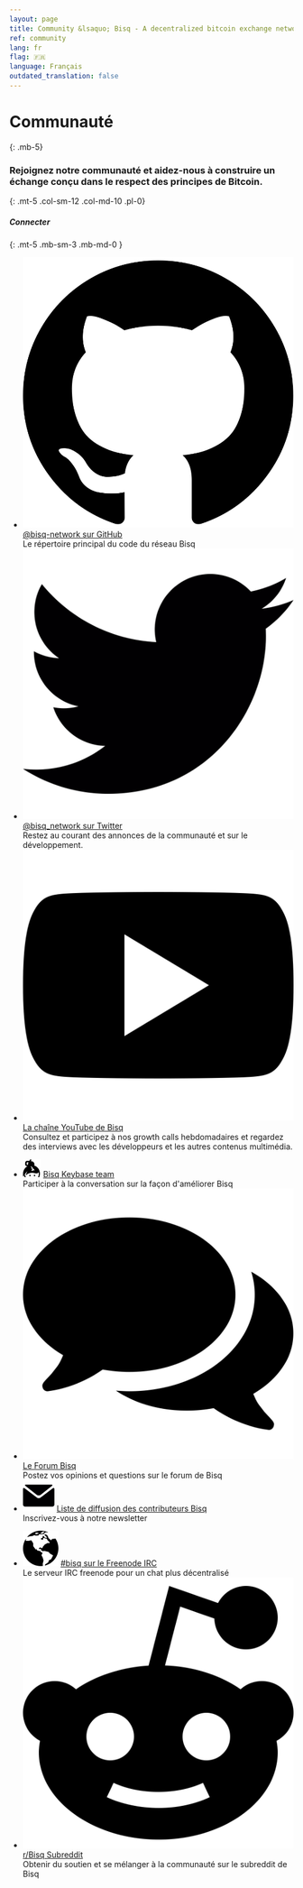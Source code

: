 ```yaml
---
layout: page
title: Community &lsaquo; Bisq - A decentralized bitcoin exchange network
ref: community
lang: fr
flag: 🇫🇷
language: Français
outdated_translation: false
---
```

# Communauté
{: .mb-5}

### Rejoignez notre communauté et aidez-nous à construire un échange conçu dans le respect des principes de Bitcoin.
{: .mt-5 .col-sm-12 .col-md-10 .pl-0}



##### Connecter
{: .mt-5 .mb-sm-3 .mb-md-0 }

<div class="row mb-sm-4 mb-md-0">

  <ul class="mt-sm-0 mb-0 mt-md-3 mb-md-5 community-links grey col-sm-12 col-md-4 pr-3">
    <li><img src="/images/community/github.svg" alt="github"> <a href="https://github.com/bisq-network">@bisq-network sur GitHub</a><br> Le répertoire principal du code du réseau Bisq</li>
    <li><img src="/images/community/twitter.svg" alt="twitter"> <a href="https://twitter.com/bisq_network">@bisq_network sur Twitter</a><br>Restez au courant des annonces de la communauté et sur le développement.</li>
    <li><img src="/images/community/youtube.svg" alt="youtube"> <a href="https://www.youtube.com/c/bisq-network">La chaîne YouTube de Bisq</a><br>Consultez et participez à nos growth calls hebdomadaires et regardez des interviews avec les développeurs et les autres contenus multimédia.</li>
  </ul>
  <ul class="mt-sm-0 mb-0 mt-md-3 mb-md-5 community-links grey col-sm-12 col-md-4 pr-3">
    <li><img src="/images/community/keybase.svg" alt="keybase"> <a href="https://keybase.io/team/bisq">Bisq Keybase team</a><br>Participer à la conversation sur la façon d'améliorer Bisq</li>
    <li><img src="/images/community/forum.svg" alt="forum"> <a href="https://bisq.community"> Le Forum Bisq</a><br>Postez vos opinions et questions sur le forum de Bisq</li>
    <li><img src="/images/community/mailinglist.svg" alt="mailinglist"> <a href="https://lists.bisq.network/listinfo/bisq-contrib">Liste de diffusion des contributeurs Bisq</a><br>Inscrivez-vous à notre newsletter</li>
  </ul>
  <ul class="mt-sm-0 mb-0 mt-md-3 mb-md-5 community-links grey col-sm-12 col-md-4 pr-3">
    <li><img src="/images/community/irc.svg" alt="irc"> <a href="https://webchat.freenode.net/?channels=bisq">#bisq sur le Freenode IRC</a><br>Le serveur IRC freenode pour un chat plus décentralisé</li>
    <li><img src="/images/community/reddit.svg" alt="reddit"> <a href="https://www.reddit.com/r/bisq">r/Bisq Subreddit</a><br>Obtenir du soutien et se mélanger à la communauté sur le subreddit de Bisq </li>
  </ul>
</div>
